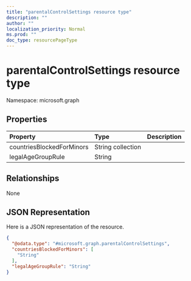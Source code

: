 ```yaml
---
title: "parentalControlSettings resource type"
description: ""
author: ""
localization_priority: Normal
ms.prod: ""
doc_type: resourcePageType
---
```


# parentalControlSettings resource type


Namespace: microsoft.graph



## Properties
|Property|Type|Description|
|:---|:---|:---|
|countriesBlockedForMinors|String collection||
|legalAgeGroupRule|String||

## Relationships
None

## JSON Representation
Here is a JSON representation of the resource.
<!-- {
  "blockType": "resource",
  "@odata.type": "microsoft.graph.parentalControlSettings"
}
-->
``` json
{
  "@odata.type": "#microsoft.graph.parentalControlSettings",
  "countriesBlockedForMinors": [
    "String"
  ],
  "legalAgeGroupRule": "String"
}
```

